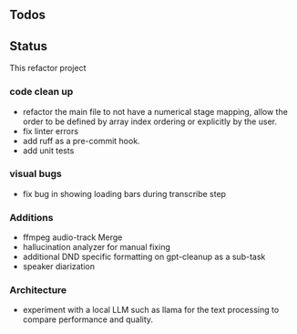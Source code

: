 ## Todos

## Status
This refactor project

### code clean up
- refactor the main file to not have a numerical stage mapping, allow the order to be defined by array index ordering or explicitly by the user.
- fix linter errors
- add ruff as a pre-commit hook.
- add unit tests

### visual bugs
- fix bug in showing loading bars during transcribe step

### Additions
- ffmpeg audio-track Merge
- hallucination analyzer for manual fixing
- additional DND specific formatting on gpt-cleanup as a sub-task
- speaker diarization

### Architecture
- experiment with a local LLM such as llama for the text processing to compare performance and quality.
